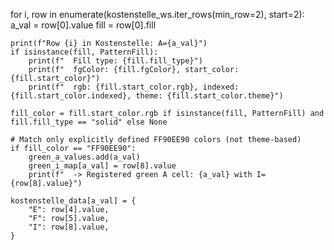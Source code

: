 for i, row in enumerate(kostenstelle_ws.iter_rows(min_row=2), start=2):
    a_val = row[0].value
    fill = row[0].fill

    print(f"Row {i} in Kostenstelle: A={a_val}")
    if isinstance(fill, PatternFill):
        print(f"  Fill type: {fill.fill_type}")
        print(f"  fgColor: {fill.fgColor}, start_color: {fill.start_color}")
        print(f"  rgb: {fill.start_color.rgb}, indexed: {fill.start_color.indexed}, theme: {fill.start_color.theme}")

    fill_color = fill.start_color.rgb if isinstance(fill, PatternFill) and fill.fill_type == "solid" else None

    # Match only explicitly defined FF90EE90 colors (not theme-based)
    if fill_color == "FF90EE90":
        green_a_values.add(a_val)
        green_i_map[a_val] = row[8].value
        print(f"  -> Registered green A cell: {a_val} with I={row[8].value}")

    kostenstelle_data[a_val] = {
        "E": row[4].value,
        "F": row[5].value,
        "I": row[8].value,
    }
